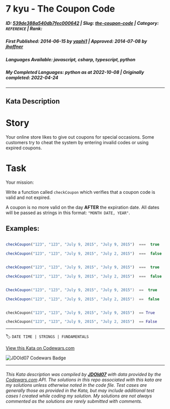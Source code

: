 # 7 kyu - The Coupon Code

##### **ID**: [539de388a540db7fec000642](https://www.codewars.com/kata/539de388a540db7fec000642) | **Slug**: [the-coupon-code](https://www.codewars.com/kata/539de388a540db7fec000642) | **Category**: `REFERENCE` | **Rank**: <span style="color:white">7 kyu</span>

##### **First Published**: 2014-06-15 ***by*** [yaphi1](https://www.codewars.com/users/yaphi1) | **Approved**: 2014-07-08 ***by*** [jhoffner](https://www.codewars.com/users/jhoffner)

##### **Languages Available**: javascript, csharp, typescript, python

##### **My Completed Languages**: python ***as at*** 2022-10-08 | **Originally completed**: 2022-04-24

---

## Kata Description


# Story



Your online store likes to give out coupons for special occasions. Some customers try to cheat the system by entering invalid codes or using expired coupons.



# Task



Your mission:  

Write a function called `checkCoupon` which verifies that a coupon code is valid and not expired.



A coupon is no more valid on the day **AFTER** the expiration date.  All dates will be passed as strings in this format: `"MONTH DATE, YEAR"`.



## Examples:



```javascript

checkCoupon("123", "123", "July 9, 2015", "July 9, 2015")  ===  true

checkCoupon("123", "123", "July 9, 2015", "July 2, 2015")  ===  false

```

```typescript

checkCoupon("123", "123", "July 9, 2015", "July 9, 2015")  ===  true

checkCoupon("123", "123", "July 9, 2015", "July 2, 2015")  ===  false

```

```csharp

CheckCoupon("123", "123", "July 9, 2015", "July 9, 2015")  ==  true

CheckCoupon("123", "123", "July 9, 2015", "July 2, 2015")  ==  false

```

```python

checkCoupon("123", "123", "July 9, 2015", "July 9, 2015")  == True

checkCoupon("123", "123", "July 9, 2015", "July 2, 2015")  == False

```

---


🏷 `DATE TIME | STRINGS | FUNDAMENTALS`


[View this Kata on Codewars.com](https://www.codewars.com/kata/539de388a540db7fec000642)

![](https://www.codewars.com/users/jdold07/badges/large "JDOld07 Codewars Badge")

---

###### *This Kata description was compiled by [**JDOld07**](https://tpstech.dev) with data provided by the [Codewars.com](https://www.codewars.com) API.  The solutions in this repo associated with this kata are my solutions unless otherwise noted in the code file.  Test cases are generally those as provided in the Kata, but may include additional test cases I created while coding my solution.  My solutions are not always commented as the solutions are rarely submitted with comments.*

